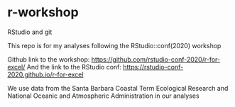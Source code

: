 # r-workshop
RStudio and git  

This repo is for my analyses following the RStudio::conf(2020) workshop  

Github link to the workshop: https://github.com/rstudio-conf-2020/r-for-excel/ 
And the link to the RStudio conf: https://rstudio-conf-2020.github.io/r-for-excel

We use data from the Santa Barbara Coastal Term Ecological Research and National  Oceanic and Atmospheric Administration in our analyses

